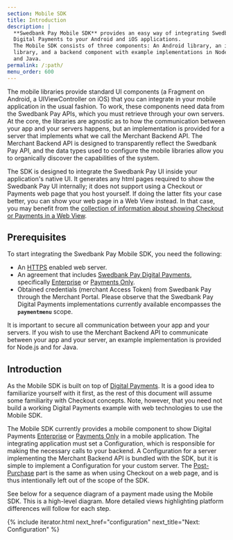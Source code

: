 ```yaml
---
section: Mobile SDK
title: Introduction
description: |
  **Swedbank Pay Mobile SDK** provides an easy way of integrating Swedbank Pay
  Digital Payments to your Android and iOS applications.
  The Mobile SDK consists of three components: An Android library, an iOS
  library, and a backend component with example implementations in Node.js
  and Java.
permalink: /:path/
menu_order: 600
---
```


The mobile libraries provide standard UI components (a Fragment on Android, a
UIViewController on iOS) that you can integrate in your mobile application in
the usual fashion. To work, these components need data from the Swedbank Pay
APIs, which you must retrieve through your own servers. At the core, the
libraries are agnostic as to how the communication between your app and your
servers happens, but an implementation is provided for a server that implements
what we call the Merchant Backend API. The Merchant Backend API is designed to
transparently reflect the Swedbank Pay API, and the data types used to configure
the mobile libraries allow you to organically discover the capabilities of the
system.

The SDK is designed to integrate the Swedbank Pay UI inside your application's
native UI. It generates any html pages required to show the Swedbank Pay UI
internally; it does not support using a Checkout or Payments web page that you
host yourself. If doing the latter fits your case better, you can show your web
page in a Web View instead. In that case, you may benefit from the [collection
of information about showing Checkout or Payments in a Web View][plain-webview].

## Prerequisites

To start integrating the Swedbank Pay Mobile SDK, you need the following:

*   An [HTTPS][https] enabled web server.
*   An agreement that includes [Swedbank Pay Digital Payments][checkout],
    specifically [Enterprise][checkout-enterprise] or [Payments
    Only][checkout-payments-only].
*   Obtained credentials (merchant Access Token) from Swedbank Pay through
    the Merchant Portal. Please observe that the Swedbank Pay Digital Payments
    implementations currently available encompasses the **`paymentmenu`** scope.

It is important to secure all communication between your app and your servers.
If you wish to use the Merchant Backend API to communicate between your app and
your server, an example implementation is provided for Node.js and for Java.

## Introduction

As the Mobile SDK is built on top of [Digital Payments][checkout]. It is a good
idea to familiarize yourself with it first, as the rest of this document will
assume some familiarity with Checkout concepts. Note, however, that you need not
build a working Digital Payments example with web technologies to use the Mobile
SDK.

The Mobile SDK currently provides a mobile component to show Digital Payments
[Enterprise][checkout-enterprise] or [Payments Only][checkout-payments-only] in
a mobile application. The integrating application must set a Configuration,
which is responsible for making the necessary calls to your backend. A
Configuration for a server implementing the Merchant Backend API is bundled with
the SDK, but it is simple to implement a Configuration for your custom server.
The [Post-Purchase][post-purchase-capture] part is the same as when using
Checkout on a web page, and is thus intentionally left out of the scope of the
SDK.

See below for a sequence diagram of a payment made using the Mobile SDK. This is
a high-level diagram. More detailed views highlighting platform differences will
follow for each step.

{% include iterator.html next_href="configuration"
                         next_title="Next: Configuration" %}

[plain-webview]: /checkout-v3/modules-sdks/mobile-sdk/plain-webview
[checkout]: /checkout-v3
[checkout-enterprise]: /checkout-v3/enterprise
[checkout-payments-only]: /checkout-v3
[https]: /checkout-v3/resources/fundamental-principles#connection-and-protocol
[post-purchase-capture]: /checkout-v3/post-purchase#capture
